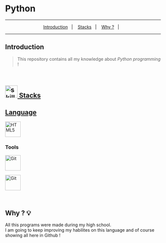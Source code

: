 # Python

***

<p align="center" dir="auto">
   <a href="https://github.com/MiguelIlekSantos/C/edit/main/README.md#introduction">Introduction</a>&nbsp;&nbsp;&nbsp;|&nbsp;&nbsp;&nbsp;
   <a href="https://github.com/MiguelIlekSantos/C/edit/main/README.md#stacks"> Stacks</a>&nbsp;&nbsp;&nbsp;|&nbsp;&nbsp;&nbsp;
   <a href="https://github.com/MiguelIlekSantos/C/edit/main/README.md#why--bulb">Why ?</a>&nbsp;&nbsp;&nbsp;|&nbsp;&nbsp;&nbsp;
</p>
 
***

## Introduction

> This repository contains all my knowledge about _Python programming_ ! <br>


<br>

<div dir="auto">
<h2 tabindex="-1" id="user-content--stacks-" dir="auto"><a class="heading-link" href="#-stacks-"><img alt="skills" width="40" height="40" src="https://user-images.githubusercontent.com/59892368/197614534-e12fb94a-b5cf-44ff-8d57-debad7299b0b.png" style="max-width: 100%;"> Stacks</h2>
    

## Language

<p dir="auto"><a href="https://nextjs.org" rel="nofollow"> 
   <a href="https://developer.mozilla.org/pt-BR/docs/Web/HTML" rel="nofollow"><img alt="HTML5" width="50" height="50" src="https://github.com/MiguelIlekSantos/Python/assets/138301252/5137d142-03b2-4c72-9317-abb86a913186" style="max-width: 100%;"></a>
   <br>

### Tools

<a href="https://git-scm.com/" rel="nofollow"><img alt="Git" width="50" height="50" src="https://github.com/MiguelIlekSantos/Python/assets/138301252/6e9a7d6d-9b10-49e2-ae56-785309b25d53"></a></p>
<a href="https://git-scm.com/" rel="nofollow"><img alt="Git" width="50" height="50" src="https://github.com/MiguelIlekSantos/russian-alphabet-game/assets/138301252/9652960c-8fb4-42e2-a9b6-c587fe9f7a15" style="max-width: 100%;"></a></p>

<br>


## Why ? :bulb:

All this programs were made during my high school. <br>
I am going to keep improving my habilites on this language and of course showing all here in Github !
<br>

